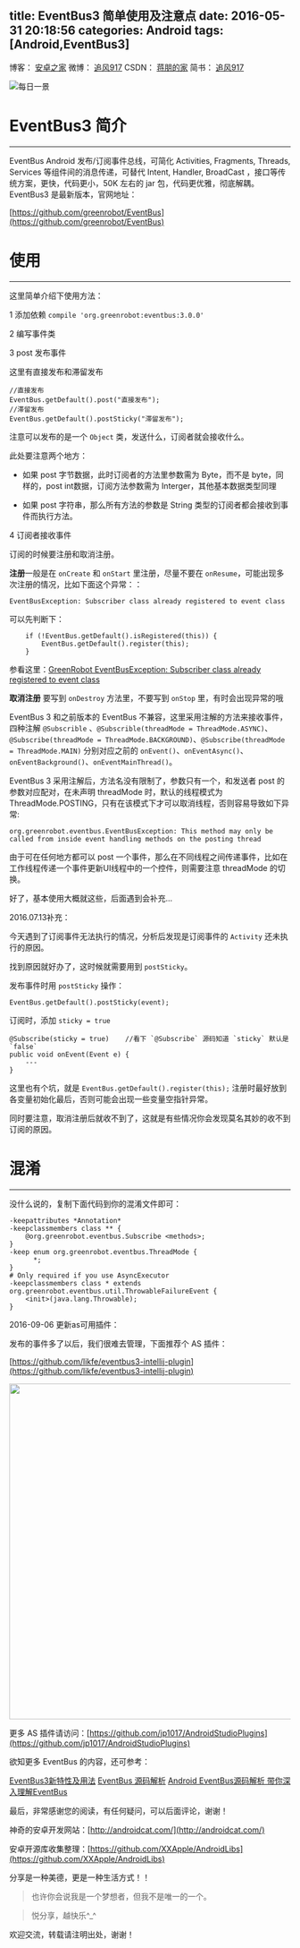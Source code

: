 title: EventBus3 简单使用及注意点
date: 2016-05-31 20:18:56
categories: Android
tags: [Android,EventBus3]
---

博客：	[安卓之家](http://jp1017.github.io/)
微博：	[追风917](http://weibo.com/1321395433/profile?topnav=1&wvr=6)
CSDN：	[蒋朋的家](http://blog.csdn.net/u010331406)
简书：	[追风917](http://www.jianshu.com/users/8cb49b5ad78b/latest_articles)

![每日一景](https://drscdn.500px.org/photo/123793911/m%3D2048/4e76af7e11bbf3693469c952f0fc21d4)


# EventBus3 简介
---

EventBus Android 发布/订阅事件总线，可简化 Activities, Fragments, Threads, Services 等组件间的消息传递，可替代 Intent, Handler, BroadCast ，接口等传统方案，更快，代码更小，50K 左右的 jar 包，代码更优雅，彻底解耦。EventBus3 是最新版本，官网地址：

[https://github.com/greenrobot/EventBus](https://github.com/greenrobot/EventBus)

<!--more-->

# 使用
---

这里简单介绍下使用方法：

1 添加依赖 `compile 'org.greenrobot:eventbus:3.0.0'`

2 编写事件类

3 post 发布事件

这里有直接发布和滞留发布

```
//直接发布
EventBus.getDefault().post("直接发布");
//滞留发布
EventBus.getDefault().postSticky("滞留发布");
```

注意可以发布的是一个 `Object` 类，发送什么，订阅者就会接收什么。

此处要注意两个地方：

+ 如果 post 字节数据，此时订阅者的方法里参数需为 Byte，而不是 byte，同样的，post int数据，订阅方法参数需为 Interger，其他基本数据类型同理 

+ 如果 post 字符串，那么所有方法的参数是 String 类型的订阅者都会接收到事件而执行方法。 

4 订阅者接收事件

订阅的时候要注册和取消注册。

**注册**一般是在 `onCreate` 和 `onStart` 里注册，尽量不要在 `onResume`，可能出现多次注册的情况，比如下面这个异常：：

```
EventBusException: Subscriber class already registered to event class
```

可以先判断下：

```
    if (!EventBus.getDefault().isRegistered(this)) {
        EventBus.getDefault().register(this);
    }
```

参看这里：[GreenRobot EventBusException: Subscriber class already registered to event class](https://stackoverflow.com/questions/30135367/greenrobot-eventbusexception-subscriber-class-already-registered-to-event-class)


**取消注册** 要写到 `onDestroy` 方法里，不要写到 `onStop` 里，有时会出现异常的哦

EventBus 3 和之前版本的 EventBus 不兼容，这里采用注解的方法来接收事件，四种注解 `@Subscrible` 、`@Subscrible(threadMode = ThreadMode.ASYNC)`、`@Subscribe(threadMode = ThreadMode.BACKGROUND)`、`@Subscribe(threadMode = ThreadMode.MAIN)` 分别对应之前的 `onEvent()`、`onEventAsync()`、`onEventBackground()`、`onEventMainThread()`。

EventBus 3 采用注解后，方法名没有限制了，参数只有一个，和发送者 post 的参数对应配对，在未声明 threadMode 时，默认的线程模式为 ThreadMode.POSTING，只有在该模式下才可以取消线程，否则容易导致如下异常:

```
org.greenrobot.eventbus.EventBusException: This method may only be called from inside event handling methods on the posting thread
```

由于可在任何地方都可以 post 一个事件，那么在不同线程之间传递事件，比如在工作线程传递一个事件更新UI线程中的一个控件，则需要注意 threadMode 的切换。

好了，基本使用大概就这些，后面遇到会补充...

2016.07.13补充：

今天遇到了订阅事件无法执行的情况，分析后发现是订阅事件的 `Activity` 还未执行的原因。

找到原因就好办了，这时候就需要用到 `postSticky`。

发布事件时用 `postSticky` 操作：

```
EventBus.getDefault().postSticky(event);
```

订阅时，添加 `sticky = true`

```
@Subscribe(sticky = true)    //看下 `@Subscribe` 源码知道 `sticky` 默认是 `false`
public void onEvent(Event e) { 
    ---
}  
```

这里也有个坑，就是 `EventBus.getDefault().register(this);` 注册时最好放到各变量初始化最后，否则可能会出现一些变量空指针异常。

同时要注意，取消注册后就收不到了，这就是有些情况你会发现莫名其妙的收不到订阅的原因。

# 混淆
---

没什么说的，复制下面代码到你的混淆文件即可：

```
-keepattributes *Annotation*
-keepclassmembers class ** {    
    @org.greenrobot.eventbus.Subscribe <methods>;
}
-keep enum org.greenrobot.eventbus.ThreadMode { 
      *; 
}
# Only required if you use AsyncExecutor
-keepclassmembers class * extends org.greenrobot.eventbus.util.ThrowableFailureEvent {    
    <init>(java.lang.Throwable);
}
```


2016-09-06 更新as可用插件：
 
发布的事件多了以后，我们很难去管理，下面推荐个 AS 插件：

[https://github.com/likfe/eventbus3-intellij-plugin](https://github.com/likfe/eventbus3-intellij-plugin)

<img src="https://raw.githubusercontent.com/kgmyshin/eventbus3-intellij-plugin/master/art/cap.gif" width="600"/>

更多 AS 插件请访问：[https://github.com/jp1017/AndroidStudioPlugins](https://github.com/jp1017/AndroidStudioPlugins)

欲知更多 EventBus 的内容，还可参考：

[EventBus3新特性及用法](http://mrljdx.com/2016/03/18/EventBus3%E6%96%B0%E7%89%B9%E6%80%A7%E5%8F%8A%E7%94%A8%E6%B3%95/)
[EventBus 源码解析](http://a.codekk.com/detail/Android/Trinea/EventBus%20%E6%BA%90%E7%A0%81%E8%A7%A3%E6%9E%90)
[Android EventBus源码解析 带你深入理解EventBus](http://blog.csdn.net/lmj623565791/article/details/40920453)

最后，非常感谢您的阅读，有任何疑问，可以后面评论，谢谢！

神奇的安卓开发网站：[http://androidcat.com/](http://androidcat.com/)

安卓开源库收集整理：[https://github.com/XXApple/AndroidLibs](https://github.com/XXApple/AndroidLibs)

分享是一种美德，更是一种生活方式！！

>也许你会说我是一个梦想者，但我不是唯一的一个。

>悦分享，越快乐^_^

欢迎交流，转载请注明出处，谢谢！